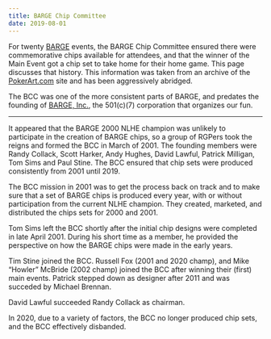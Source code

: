 ```yaml
---
title: BARGE Chip Committee
date: 2019-08-01
---
```


For twenty [BARGE](/) events,
the BARGE Chip Committee ensured there were commemorative chips available for
attendees, and that the winner of the Main Event got a chip set to take home
for their home game. This page discusses that history.  This information was
taken from an archive of the [PokerArt.com](https://pokerart.bargechips.org)
site and has been aggressively abridged.

The BCC was one of the more consistent parts of BARGE, and predates the
founding of [BARGE, Inc.](/inc), the 501(c)(7) corporation that organizes our
fun.

<hr>

It appeared that the BARGE 2000 NLHE champion was unlikely to participate in
the creation of BARGE chips, so a group of RGPers took the reigns and formed
the BCC in March of 2001.  The founding members were Randy Collack, Scott
Harker, Andy Hughes, David Lawful, Patrick Milligan, Tom Sims and Paul Stine.
The BCC ensured that chip sets were produced consistently from 2001 until 2019.

The BCC mission in 2001 was to get the process back on track and to make
sure that a set of BARGE chips is produced every year, with or without
participation from the current NLHE champion. They created, marketed, and
distributed the chips sets for 2000 and 2001.

Tom Sims left the BCC shortly after the initial chip designs were completed
in late April 2001. During his short time as a member, he provided the
perspective on how the BARGE chips were made in the early years. 

Tim Stine joined the BCC.  Russell Fox (2001 and 2020 champ), and Mike
&#8220;Howler&#8221; McBride (2002 champ) joined the BCC after winning their
(first) main events.  Patrick stepped down as designer after 2011 and was
succeded by Michael Brennan.

David Lawful succeeded Randy Collack as chairman.

In 2020, due to a variety of factors, the BCC no longer produced chip sets,
and the BCC effectively disbanded.
